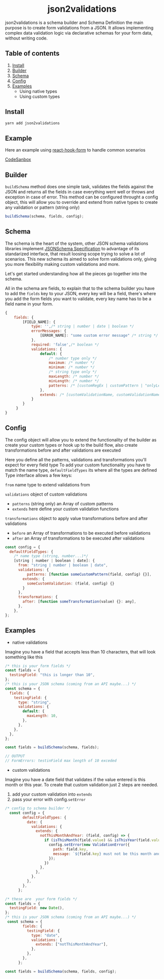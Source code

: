 <h1 align="center">json2validations</h1>

json2validations is a schema builder and Schema Definition the main purpose is to create form validations from a JSON.
It allows implementing complex data validation logic via declarative schemas for your form data, without writing code.

## Table of contents

1. [Install ](#Install)
2. [Builder ](#Builder)
3. [Schema](#Schema)
4. [Config](#Config)
5. [Examples](#Examples)
   - Using native types
   - Using custom types

## Install

```sh
yarn add json2validations
```

## Example

Here an example using [react-hook-form](https://react-hook-form.com/advanced-usage#CustomHookwithResolver) to handle common scenarios

[CodeSanbox](https://codesandbox.io/s/react-hook-form-json2validations-vlq42j?file=/src/App.js)

## Builder

`buildSchema` method does one simple task, validates the fields against the JSON and returns all the fields in case everything went well or throws and exception in case of error. This method can be configured throught a config object, this will allow you to override and extend from native types to create any validation or pattern (string only)

```js
buildSchema(schema, fields, config);
```

## Schema

The schema is the heart of the system, other JSON schema validations libraries implement [JSONSchema Specification](https://cswr.github.io/JsonSchema/) to advantage of its standarized interface, that result loosing scope trying to solve a lot of scenarios. This new schema its aimed to solve form validations only, giving you more flexibility making custom validations and more.

Let's get started understanding how all the pieces go together into the schema.

All in the schema are fields, to explain that to the schema builder you have to add the `fields` key to your JSON, every key will be a field, there's where you add the form fields you want to validate, every key name has to be a field name in your form.

```js
{
    fields: {
        [FIELD_NAME]: {
            type: '',/* string | number | date | boolean */
            errorMessages: {
                [ERROR_NAME]: "some custom error message" /* string */
            },
            required: 'false',/* boolean */
            validations: {
                default: {
                    /* number type only */
                    maximum: /* number */
                    minimum: /* number */
                    /* string type only */
                    maxLength: /* number */
                    minLength: /* number */
                    patterns: /* [customRegEx | customPattern | "onlyLetters" ] */
                },
                extends: /* [customValidationName, customValidationName2] */
            }
        }
     }
}
```

## Config

The config object will allow you to extend the functionality of the builder as create your custom types or hook up to the build flow, also create transformations before and after validations are executed

Here you define all the patterns, validations and transformations you'll expect for every field type
To add your custom functionality you have to match the name type, `defaultFieldTypes` its where all the types are defined
Type interface allows a few keys:

`from` name type to extend validations from

`validations` object of custom validations

- `patterns` (string only) an Array of custom patterns
- `extends` here define your custom validation functions

`transformations` object to apply value transformations before and after validations

- `before` an Array of transformations to be executed before validations
- `after` an Array of transformations to be executed after validations

```js
const config = {
  defaultFieldTypes: {
    /* name type (string, number...)*/
    [string | number | boolean | date]: {
      from: "string | number | boolean | date",
      validations: {
          patterns: [function someCustomPattern(field, config) {}],
        extends: {
          someCustomValidation: (field, config) {}
        }
      },
      transformations: {
        after: [function someTransformation(value) {}: any],
      },
    },
};
```

## Examples

- native validations

Imagine you have a field that accepts less than 10 characters, that will look something like this

```js
/* this is your form fields */
const fields = {
  testingField: "this is longer than 10",
};
/* this is your JSON schema (coming from an API maybe...) */
const schema = {
  fields: {
    testingField: {
      type: "string",
      validations: {
        default: {
          maxLength: 10,
        },
      },
    },
  },
};

const fields = buildSchema(schema, fields);

// OUTPUT
// FormErrors: testinField max length of 10 exceded
```

- custom validations

Imagine you have a date field that validates if the value entered is this month or this year.
To create that custom validation just 2 steps are needed.

1. add your custom validation into `extends`
2. pass your error with config.`setError`

```js
/* config to schema builder */
  const config = {
        defaultFieldTypes: {
          date: {
            validations: {
              extends: {
                notThisMonthAndYear: (field, config) => {
                  if (isThisMonth(field.value) && isThisYear(field.value)) {
                    config.setError(new ValidationError({
                      path: field.key,
                      message: `${field.key} must not be this month and year`,
                    });
                  })
                },
              },
            },
          },
        },
      };

/* these are  your form fields */
const fields = {
  testingField: new Date(),
};
/* this is your JSON schema (coming from an API maybe...) */
 const schema = {
        fields: {
          testingField: {
            type: "date",
            validations: {
              extends: ["notThisMonthAndYear"],
            },
          },
        },
      };

const fields = buildSchema(schema, fields, config);
```
